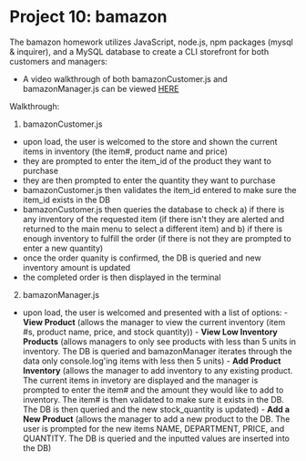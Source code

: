 # Project 10: bamazon

The bamazon homework utilizes JavaScript, node.js, npm packages (mysql & inquirer), and a MySQL database to create a CLI storefront for both customers and managers:

* A video walkthrough of both bamazonCustomer.js and bamazonManager.js can be viewed [HERE](https://www.youtube.com/watch?v=8vHI236OxNo)

Walkthrough:
1. bamazonCustomer.js
  - upon load, the user is welcomed to the store and shown the current items in inventory (the item#, product name and price)
  - they are prompted to enter the item_id of the product they want to purchase
  - they are then prompted to enter the quantity they want to purchase
  - bamazonCustomer.js then validates the item_id entered to make sure the item_id exists in the DB
  - bamazonCustomer.js then queries the database to check a) if there is any inventory of the requested item (if there isn't they are alerted and returned to the main menu to select a different item) and b) if there is enough inventory to fulfill the order (if there is not they are prompted to enter a new quantity)
  -  once the order quanity is confirmed, the DB is queried and new inventory amount is updated
  -  the completed order is then displayed in the terminal 

 2. bamazonManager.js
   -  upon load, the user is welcomed and presented with a list of options:
     -  **View Product** (allows the manager to view the current inventory (item #s, product name, price, and stock quantity))
     -  **View Low Inventory Products** (allows managers to only see products with less than 5 units in inventory.  The DB is queried and bamazonManager iterates through the data only console.log'ing items with less then 5 units)
     -  **Add Product Inventory** (allows the manager to add inventory to any existing product.  The current items in invetory are displayed and the manager is prompted to enter the item# and the amount they would like to add to inventory.  The item# is then validated to make sure it exists in the DB.  The DB is then queried and the new stock_quantity is updated)
     -  **Add a New Product** (allows the manager to add a new product to the DB. The user is prompted for the new items NAME, DEPARTMENT, PRICE, and QUANTITY.  The DB is queried and the inputted values are inserted into the DB)
